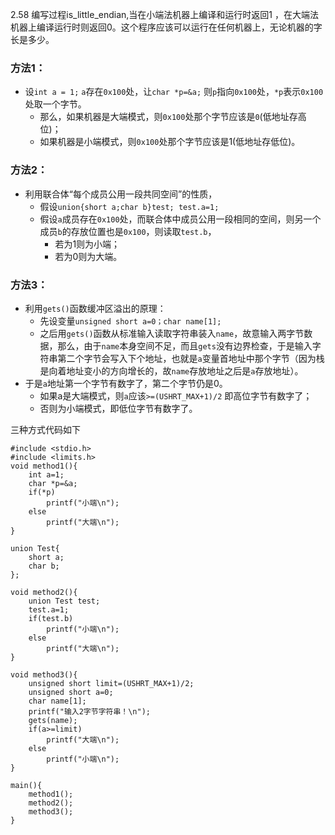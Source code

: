 2.58 编写过程is_little_endian,当在小端法机器上编译和运行时返回1 ，在大端法机器上编译运行时则返回0。这个程序应该可以运行在任何机器上，无论机器的字长是多少。

### 方法1：

- 设`int a = 1;` `a`存在`0x100`处，让`char *p=&a;` 则`p`指向`0x100`处，`*p`表示`0x100`处取一个字节。
    - 那么，如果机器是大端模式，则`0x100`处那个字节应该是`0`(低地址存高位)；
    - 如果机器是小端模式，则`0x100`处那个字节应该是1(低地址存低位)。

### 方法2：

- 利用联合体“每个成员公用一段共同空间”的性质，
    - 假设`union{short a;char b}test; test.a=1;`
    - 假设`a`成员存在`0x100`处，而联合体中成员公用一段相同的空间，则另一个成员`b`的存放位置也是`0x100`，则读取`test.b`，
        - 若为1则为小端；
        - 若为0则为大端。

### 方法3：

- 利用`gets()`函数缓冲区溢出的原理：
    - 先设变量`unsigned short a=0；char name[1];`
    - 之后用`gets()`函数从标准输入读取字符串装入`name`，故意输入两字节数据，那么，由于`name`本身空间不足，而且`gets`没有边界检查，于是输入字符串第二个字节会写入下个地址，也就是`a`变量首地址中那个字节（因为栈是向着地址变小的方向增长的，故`name`存放地址之后是`a`存放地址）。
- 于是`a`地址第一个字节有数字了，第二个字节仍是0。
    - 如果a是大端模式，则`a`应该`>=(USHRT_MAX+1)/2` 即高位字节有数字了；
    - 否则为小端模式，即低位字节有数字了。

三种方式代码如下
    
    #include <stdio.h>
    #include <limits.h>
    void method1(){
        int a=1;
        char *p=&a;
        if(*p)
            printf("小端\n");
        else
            printf("大端\n");
    }

    union Test{
        short a;
        char b;
    };

    void method2(){
        union Test test;
        test.a=1;
        if(test.b)
            printf("小端\n");
        else
            printf("大端\n");
    }

    void method3(){
        unsigned short limit=(USHRT_MAX+1)/2;
        unsigned short a=0;
        char name[1];
        printf("输入2字节字符串！\n");
        gets(name);
        if(a>=limit)
            printf("大端\n");
        else
            printf("小端\n");
    }

    main(){
        method1();
        method2();
        method3();
    }